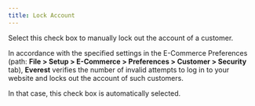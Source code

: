 ```yaml
---
title: Lock Account
---
```



Select this check box to manually lock out the account of a customer.


In accordance with the specified settings in the E-Commerce Preferences  (path: **File &gt; Setup &gt; E-Commerce 
 &gt; Preferences &gt; Customer &gt; Security** tab), **Everest**  verifies the number of invalid attempts to log in to your website  and locks out the account of such customers.


In that case, this check box is automatically selected.

